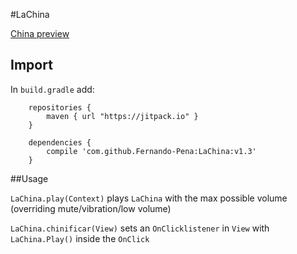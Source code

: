 #LaChina

[China preview](https://clyp.it/j4j003gx)

## Import

In `build.gradle` add:
```
    repositories {
        maven { url "https://jitpack.io" }
    }
    
    dependencies {
        compile 'com.github.Fernando-Pena:LaChina:v1.3'
    }
```

##Usage

`LaChina.play(Context)` plays `LaChina` with the max possible volume (overriding mute/vibration/low volume)


`LaChina.chinificar(View)` sets an `OnClicklistener` in `View` with `LaChina.Play()` inside the `OnClick`
